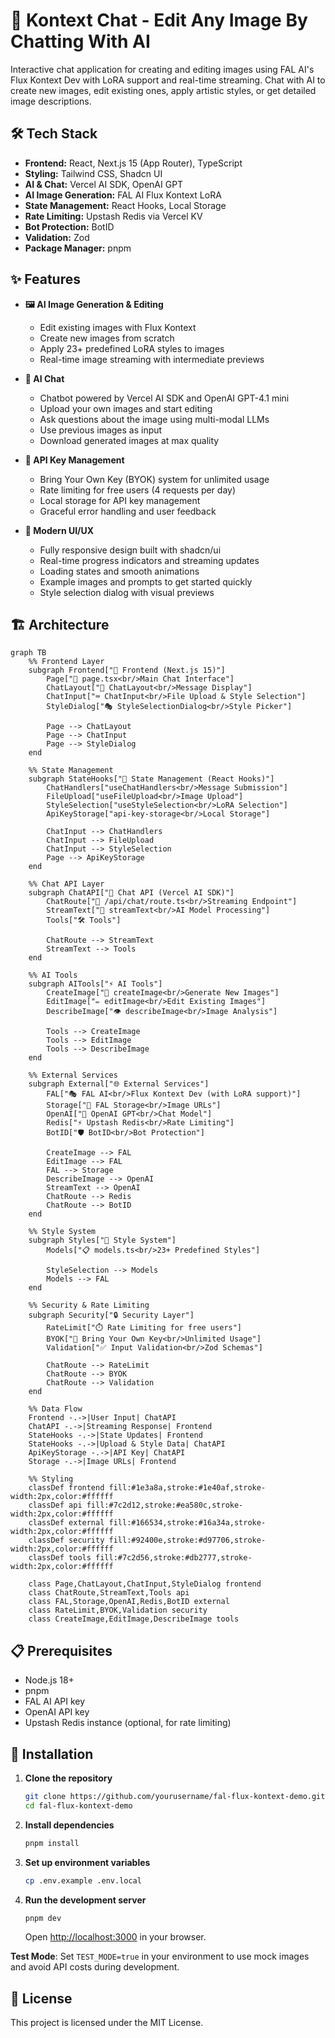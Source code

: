 # 🎨 Kontext Chat - Edit Any Image By Chatting With AI

Interactive chat application for creating and editing images using FAL AI's Flux Kontext Dev with LoRA support and real-time streaming. Chat with AI to create new images, edit existing ones, apply artistic styles, or get detailed image descriptions.

## 🛠️ Tech Stack

- **Frontend:** React, Next.js 15 (App Router), TypeScript
- **Styling:** Tailwind CSS, Shadcn UI
- **AI & Chat:** Vercel AI SDK, OpenAI GPT
- **AI Image Generation:** FAL AI Flux Kontext LoRA
- **State Management:** React Hooks, Local Storage
- **Rate Limiting:** Upstash Redis via Vercel KV
- **Bot Protection:** BotID
- **Validation:** Zod
- **Package Manager:** pnpm

## ✨ Features

- **🖼️ AI Image Generation & Editing**
  - Edit existing images with Flux Kontext
  - Create new images from scratch
  - Apply 23+ predefined LoRA styles to images
  - Real-time image streaming with intermediate previews

- **💬 AI Chat**
  - Chatbot powered by Vercel AI SDK and OpenAI GPT-4.1 mini
  - Upload your own images and start editing
  - Ask questions about the image using multi-modal LLMs
  - Use previous images as input
  - Download generated images at max quality

- **🔑 API Key Management**
  - Bring Your Own Key (BYOK) system for unlimited usage
  - Rate limiting for free users (4 requests per day)
  - Local storage for API key management
  - Graceful error handling and user feedback

- **🎯 Modern UI/UX**
  - Fully responsive design built with shadcn/ui
  - Real-time progress indicators and streaming updates
  - Loading states and smooth animations
  - Example images and prompts to get started quickly
  - Style selection dialog with visual previews

## 🏗️ Architecture

```mermaid
graph TB
    %% Frontend Layer
    subgraph Frontend["🎨 Frontend (Next.js 15)"]
        Page["📱 page.tsx<br/>Main Chat Interface"]
        ChatLayout["💬 ChatLayout<br/>Message Display"]
        ChatInput["⌨️ ChatInput<br/>File Upload & Style Selection"]
        StyleDialog["🎭 StyleSelectionDialog<br/>Style Picker"]

        Page --> ChatLayout
        Page --> ChatInput
        Page --> StyleDialog
    end

    %% State Management
    subgraph StateHooks["🔄 State Management (React Hooks)"]
        ChatHandlers["useChatHandlers<br/>Message Submission"]
        FileUpload["useFileUpload<br/>Image Upload"]
        StyleSelection["useStyleSelection<br/>LoRA Selection"]
        ApiKeyStorage["api-key-storage<br/>Local Storage"]

        ChatInput --> ChatHandlers
        ChatInput --> FileUpload
        ChatInput --> StyleSelection
        Page --> ApiKeyStorage
    end

    %% Chat API Layer
    subgraph ChatAPI["🤖 Chat API (Vercel AI SDK)"]
        ChatRoute["📡 /api/chat/route.ts<br/>Streaming Endpoint"]
        StreamText["🌊 streamText<br/>AI Model Processing"]
        Tools["🛠️ Tools"]

        ChatRoute --> StreamText
        StreamText --> Tools
    end

    %% AI Tools
    subgraph AITools["⚡ AI Tools"]
        CreateImage["🎨 createImage<br/>Generate New Images"]
        EditImage["✏️ editImage<br/>Edit Existing Images"]
        DescribeImage["👁️ describeImage<br/>Image Analysis"]

        Tools --> CreateImage
        Tools --> EditImage
        Tools --> DescribeImage
    end

    %% External Services
    subgraph External["🌐 External Services"]
        FAL["🎭 FAL AI<br/>Flux Kontext Dev (with LoRA support)"]
        Storage["💾 FAL Storage<br/>Image URLs"]
        OpenAI["🧠 OpenAI GPT<br/>Chat Model"]
        Redis["⚡ Upstash Redis<br/>Rate Limiting"]
        BotID["🛡️ BotID<br/>Bot Protection"]

        CreateImage --> FAL
        EditImage --> FAL
        FAL --> Storage
        DescribeImage --> OpenAI
        StreamText --> OpenAI
        ChatRoute --> Redis
        ChatRoute --> BotID
    end

    %% Style System
    subgraph Styles["🎨 Style System"]
        Models["📋 models.ts<br/>23+ Predefined Styles"]

        StyleSelection --> Models
        Models --> FAL
    end

    %% Security & Rate Limiting
    subgraph Security["🔒 Security Layer"]
        RateLimit["⏱️ Rate Limiting for free users"]
        BYOK["🔑 Bring Your Own Key<br/>Unlimited Usage"]
        Validation["✅ Input Validation<br/>Zod Schemas"]

        ChatRoute --> RateLimit
        ChatRoute --> BYOK
        ChatRoute --> Validation
    end

    %% Data Flow
    Frontend -.->|User Input| ChatAPI
    ChatAPI -.->|Streaming Response| Frontend
    StateHooks -.->|State Updates| Frontend
    StateHooks -.->|Upload & Style Data| ChatAPI
    ApiKeyStorage -.->|API Key| ChatAPI
    Storage -.->|Image URLs| Frontend

    %% Styling
    classDef frontend fill:#1e3a8a,stroke:#1e40af,stroke-width:2px,color:#ffffff
    classDef api fill:#7c2d12,stroke:#ea580c,stroke-width:2px,color:#ffffff
    classDef external fill:#166534,stroke:#16a34a,stroke-width:2px,color:#ffffff
    classDef security fill:#92400e,stroke:#d97706,stroke-width:2px,color:#ffffff
    classDef tools fill:#7c2d56,stroke:#db2777,stroke-width:2px,color:#ffffff

    class Page,ChatLayout,ChatInput,StyleDialog frontend
    class ChatRoute,StreamText,Tools api
    class FAL,Storage,OpenAI,Redis,BotID external
    class RateLimit,BYOK,Validation security
    class CreateImage,EditImage,DescribeImage tools
```

## 📋 Prerequisites

- Node.js 18+
- pnpm
- FAL AI API key
- OpenAI API key
- Upstash Redis instance (optional, for rate limiting)

## 🚀 Installation

1. **Clone the repository**

   ```bash
   git clone https://github.com/yourusername/fal-flux-kontext-demo.git
   cd fal-flux-kontext-demo
   ```

2. **Install dependencies**

   ```bash
   pnpm install
   ```

3. **Set up environment variables**

   ```bash
   cp .env.example .env.local
   ```

4. **Run the development server**

   ```bash
   pnpm dev
   ```

   Open [http://localhost:3000](http://localhost:3000) in your browser.

**Test Mode**: Set `TEST_MODE=true` in your environment to use mock images and avoid API costs during development.

## 📄 License

This project is licensed under the MIT License.
